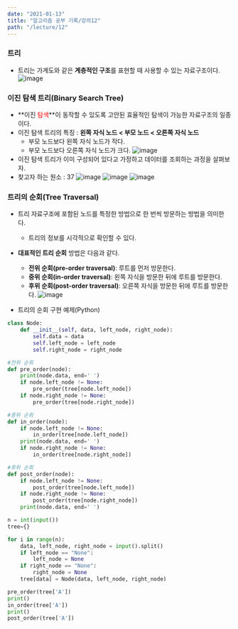 ```yaml
---
date: "2021-01-13"
title: "알고리즘 공부 기록/강의12"
path: "/lecture/12"
---
```


### 트리
- 트리는 가계도와 같은 **계층적인 구조**를 표현할 때 사용할 수 있는 자료구조이다.
![image](https://user-images.githubusercontent.com/71132893/104416475-3adefb00-55b7-11eb-93e8-efb985129d2c.png)

### 이진 탐색 트리(Binary Search Tree)
- **이진 <span style='color:red'>탐색</span>**이 동작할 수 있도록 고안된 효율적인 탐색이 가능한 자료구조의 일종이다.
- 이진 탐색 트리의 특징 : **왼쪽 자식 노드 < 부모 노드 < 오른쪽 자식 노드**
    - 부모 노드보다 왼쪽 자식 노드가 작다.
    - 부모 노드보다 오른쪽 자식 노드가 크다.
    ![image](https://user-images.githubusercontent.com/71132893/104416711-9b6e3800-55b7-11eb-843a-0eee15603934.png)
- 이진 탐색 트리가 이미 구성되어 있다고 가정하고 데이터를 조회하는 과정을 살펴보자.
- 찾고자 하는 원소 : 37
![image](https://user-images.githubusercontent.com/71132893/104416818-c6588c00-55b7-11eb-8ee1-af6ab979bbaf.png)
![image](https://user-images.githubusercontent.com/71132893/104416966-fdc73880-55b7-11eb-855c-4ce788416dac.png)
![image](https://user-images.githubusercontent.com/71132893/104416991-091a6400-55b8-11eb-9a34-641fb6dd1274.png)

### 트리의 순회(Tree Traversal)
- 트리 자료구조에 포함된 노드를 특정한 방법으로 한 번씩 방문하는 방법을 의미한다.
    - 트리의 정보를 시각적으로 확인할 수 있다.
- **대표적인 트리 순회** 방법은 다음과 같다.
    - **전위 순회(pre-order traversal)**: 루트를 먼저 방문한다.
    - **중위 순회(in-order traversal)**: 왼쪽 자식을 방문한 뒤에 루트를 방문한다.
    - **후위 순회(post-order traversal)**: 오른쪽 자식을 방문한 뒤에 루트를 방문한다.
![image](https://user-images.githubusercontent.com/71132893/104417308-7f1ecb00-55b8-11eb-93bc-af99b061e298.png)

- 트리의 순회 구현 예제(Python)

```python
class Node:
    def __init__(self, data, left_node, right_node):
        self.data = data
        self.left_node = left_node
        self.right_node = right_node

#전위 순회
def pre_order(node):
    print(node.data, end=' ')
    if node.left_node != None:
        pre_order(tree[node.left_node])
    if node.right_node != None:
        pre_order(tree[node.right_node])

#중위 순회
def in_order(node):
    if node.left_node != None:
        in_order(tree[node.left_node])
    print(node.data, end=' ')
    if node.right_node != None:
        in_order(tree[node.right_node])

#후위 순회
def post_order(node):
    if node.left_node != None:
        post_order(tree[node.left_node])
    if node.right_node != None:
        post_order(tree[node.right_node])
    print(node.data, end=' ')

n = int(input())
tree={}

for i in range(n):
    data, left_node, right_node = input().split()
    if left_node == "None":
        left_node = None
    if right_node == "None":
        right_node = None
    tree[data] = Node(data, left_node, right_node)

pre_order(tree['A'])
print()
in_order(tree['A'])
print()
post_order(tree['A'])
```